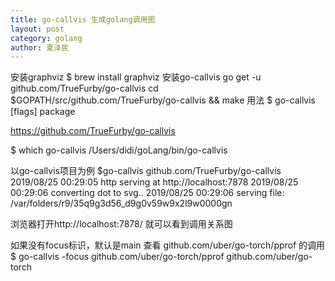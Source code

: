 ```yaml
---
title: go-callvis 生成golang调用图
layout: post
category: golang
author: 夏泽民
---
```

安装graphviz
$ brew install graphviz
安装go-callvis
go get -u github.com/TrueFurby/go-callvis
cd $GOPATH/src/github.com/TrueFurby/go-callvis && make
用法
$ go-callvis [flags] package
<!-- more -->
https://github.com/TrueFurby/go-callvis


$     which go-callvis
/Users/didi/goLang/bin/go-callvis

以go-callvis项目为例
$go-callvis github.com/TrueFurby/go-callvis
2019/08/25 00:29:05 http serving at http://localhost:7878
2019/08/25 00:29:06 converting dot to svg..
2019/08/25 00:29:06 serving file: /var/folders/r9/35q9g3d56_d9g0v59w9x2l9w0000gn

浏览器打开http://localhost:7878/
就可以看到调用关系图

如果没有focus标识，默认是main
查看 github.com/uber/go-torch/pprof  的调用
$   go-callvis -focus github.com/uber/go-torch/pprof github.com/uber/go-torch


